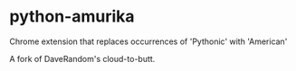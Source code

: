 python-amurika
=============

Chrome extension that replaces occurrences of 'Pythonic' with 'American'

A fork of DaveRandom's cloud-to-butt.
